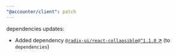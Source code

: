 ```yaml
---
"@accounter/client": patch
---
```

dependencies updates:
  - Added dependency [`@radix-ui/react-collapsible@^1.1.0` ↗︎](https://www.npmjs.com/package/@radix-ui/react-collapsible/v/1.1.0) (to `dependencies`)
